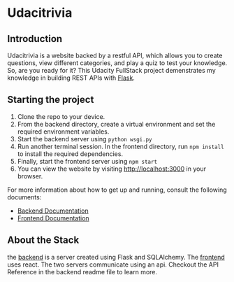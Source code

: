 # Udacitrivia

## Introduction

Udacitrivia is a website backed by a restful API, which allows you to create questions, view different categories, and play a quiz to test your knowledge. So, are you ready for it?
This Udacity FullStack project demenstrates my knowledge in building REST APIs with [Flask](https://palletsprojects.com/p/flask/).

## Starting the project
1. Clone the repo to your device.
2. From the backend directory, create a virtual environment and set the required environment variables.
3. Start the backend server using `python wsgi.py`
4. Run another terminal session. In the frontend directory, run `npm install` to install the required dependencies.
5. Finally, start the frontend server using `npm start`
6. You can view the website by visiting [http://localhost:3000](http://localhost:3000) in your browser.

For more information about how to get up and running, consult the following documents:
- [Backend Documentation](backend/README.md)
- [Frontend Documentation](frontend/README.md)

## About the Stack

the [backend](backend/) is a server created using Flask and SQLAlchemy.
The [frontend](frontend/) uses react. The two servers communicate using an api. Checkout the API Reference in the backend readme file to learn more.